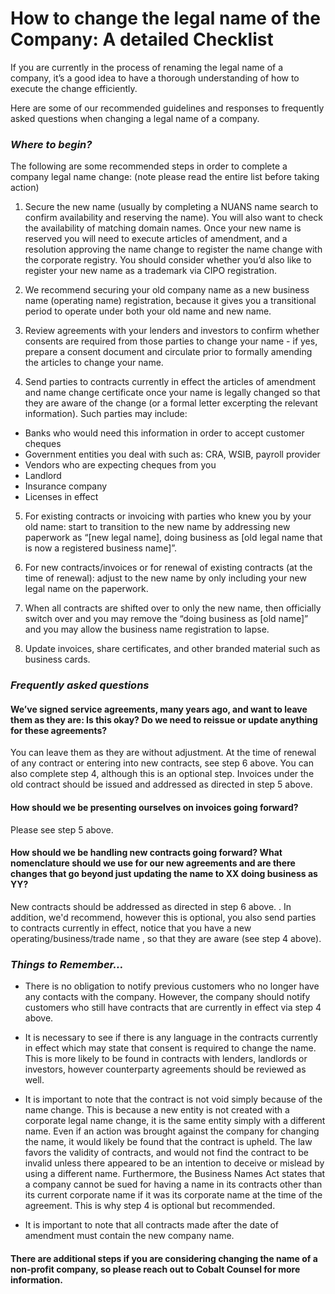 # How to change the legal name of the Company: A detailed Checklist

If you are currently in the process of renaming the legal name of a company, it’s a good idea to have a thorough understanding of how to execute the change efficiently. 

Here are some of our recommended guidelines and responses to frequently asked questions when changing a legal name of a company.

### _Where to begin?_
The following are some recommended steps in order to complete a company legal name change: (note please read the entire list before taking action)

1. Secure the new name (usually by completing a NUANS name search to confirm availability and reserving the name). You will also want to check the availability of matching domain names. Once your new name is reserved you will need to execute articles of amendment, and a resolution approving the name change to register the name change with the corporate registry. You should consider whether you’d also like to register your new name as a trademark via CIPO registration.

1. We recommend securing your old company name as a new business name (operating name) registration, because it gives you a transitional period to operate under both your old name and new name.

1. Review agreements with your lenders and investors to confirm whether consents are required from those parties to change your name - if yes, prepare a consent document and circulate prior to formally amending the articles to change your name. 

1. Send parties to contracts currently in effect the articles of amendment and name change certificate once your name is legally changed so that they are aware of the change (or a formal letter excerpting the relevant information).  Such parties may include:

  - Banks who would need this information in order to accept customer cheques
  - Government entities you deal with such as:  CRA, WSIB, payroll provider
  - Vendors who are expecting cheques from you
  - Landlord
  - Insurance company
  - Licenses in effect 


5. For existing contracts or invoicing with parties who knew you by your old name: start to transition to the new name by addressing new paperwork as “[new legal name], doing business as [old legal name that is now a registered business name]”.

21. For new contracts/invoices or for renewal of existing  contracts (at the time of renewal): adjust to the new name by only including your new legal name on the paperwork.

6. When all contracts are shifted over to only the new name, then officially switch over and you may remove the “doing business as [old name]” and you may allow the business name registration to lapse.

7. Update invoices, share certificates, and other branded material such as business cards.

### _Frequently asked questions_

#### We’ve signed service agreements, many years ago, and want to leave them as they are: Is this okay? Do we need to reissue or update anything for these agreements? 

You can leave them as they are without adjustment. At the time of renewal of any contract or entering into new contracts, see step 6 above. You can also complete step 4, although this is an optional step. Invoices under the old contract should be issued and addressed as directed in step 5 above.

#### How should we be presenting ourselves on invoices going forward? 

Please see step 5 above. 

#### How should we be handling new contracts going forward? What nomenclature should we use for our new agreements and are there changes that go beyond just updating the name to XX doing business as YY? 

New contracts should be addressed as directed in step 6 above. . In addition, we'd recommend, however this is optional,  you also send parties to contracts currently in effect, notice that you have a new operating/business/trade name , so that they are aware (see step 4 above). 

### _Things to Remember…_

+ There is no obligation to notify previous customers who no longer have any contacts with the company. However, the company should notify customers who still have contracts that are currently in effect via step 4 above. 

+ It is necessary to see if there is any language in the contracts currently in effect which may state that consent is required to change the name. This is more likely to be found in contracts with lenders, landlords or investors, however counterparty agreements should be reviewed as well. 

+ It is important to note that the contract is not void simply because of the name change. This is because a new entity is not created with a corporate legal name change, it is the same entity simply with a different name. Even if an action was brought against the company for changing the name, it would likely be found that the contract is upheld. The law favors the validity of contracts, and would not find the contract to be invalid unless there appeared to be an intention to deceive or mislead by using a different name. Furthermore, the Business Names Act states that a company cannot be sued for having a name in its contracts other than its current corporate name if it was its corporate name at the time of the agreement. This is why step 4 is optional but recommended.



+ It is important to note that all contracts made after the date of amendment must contain the new company name.

#### There are additional steps if you are considering changing the name of a non-profit company, so please reach out to Cobalt Counsel for more   information. 
